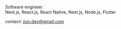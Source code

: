 Software engineer.
</br>
Next.js, React.js, React Native, Nest.js, Node.js, Flutter

contact: jiun.dev@gmail.com

